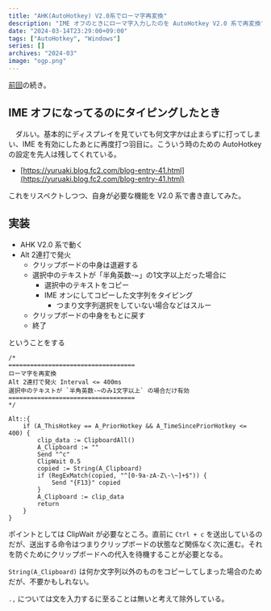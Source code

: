 ```yaml
---
title: "AHK(AutoHotkey) V2.0系でローマ字再変換"
description: "IME オフのときにローマ字入力したのを AutoHotkey V2.0 系で再変換する"
date: "2024-03-14T23:29:00+09:00"
tags: ["AutoHotkey", "Windows"]
series: []
archives: "2024-03"
image: "ogp.png"
---
```



[前回](https://tbsmcd.net/post/my-first-ahk/)の続き。

## IME オフになってるのにタイピングしたとき

　ダルい。基本的にディスプレイを見ていても何文字かは止まらずに打ってしまい、IME を有効にしたあとに再度打つ羽目に。こういう時のための AutoHotkey の設定を先人は残してくれている。

- [https://yuruaki.blog.fc2.com/blog-entry-41.html](https://yuruaki.blog.fc2.com/blog-entry-41.html)

これをリスペクトしつつ、自身が必要な機能を V2.0 系で書き直してみた。

## 実装

- AHK V2.0 系で動く
- Alt 2連打で発火
	- クリップボードの中身は退避する
	- 選択中のテキストが「半角英数-~」の1文字以上だった場合に
		- 選択中のテキストをコピー
		- IME オンにしてコピーした文字列をタイピング
			- つまり文字列選択をしていない場合などはスルー
	- クリップボードの中身をもとに戻す
	- 終了

ということをする


```plain text
/*
===================================
ローマ字を再変換
Alt 2連打で発火 Interval <= 400ms
選択中のテキストが `半角英数-~のみ1文字以上` の場合だけ有効
===================================
*/

Alt::{
    if (A_ThisHotkey == A_PriorHotkey && A_TimeSincePriorHotkey <= 400) {
        clip_data := ClipboardAll()
        A_Clipboard := ""
        Send "^c"
        ClipWait 0.5
        copied := String(A_Clipboard)
        if (RegExMatch(copied, "^[0-9a-zA-Z\-\~]+$")) {
            Send "{F13}" copied
        }
        A_Clipboard := clip_data
        return
    }
}
```

ポイントとしては ClipWait が必要なところ。直前に `Ctrl + c` を送出しているのだが、送出する命令はつまりクリップボードの状態など関係なく次に進む。それを防ぐためにクリップボードへの代入を待機することが必要となる。

`String(A_Clipboard)` は何か文字列以外のものをコピーしてしまった場合のためだが、不要かもしれない。

`.,` については文を入力するに至ることは無いと考えて除外している。
